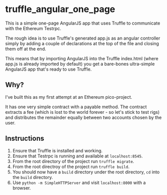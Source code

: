 # truffle_angular_one_page

This is a simple one-page AngularJS app that uses Truffle to communicate with the Ethereum Testrpc.

The rough idea is to use Truffle's generated app.js as an angular controller simply by adding a couple of declarations at the top of the file and closing them off at the end.

This means that by importing AngularJS into the Truffle index.html (where app.js is already imported by default) you get a bare-bones ultra-simple AngularJS app that's ready to use Truffle.

## Why?
I've built this as my first attempt at an Ethereum pico-project.

It has one very simple contract with a payable method. The contract extracts a fee (which is lost to the world forever - so let's stick to test rigs) and distributes the remainder equally between two accounts chosen by the user.

## Instructions
1. Ensure that Truffle is installed and working.
2. Ensure that Testrpc is running and available at `localhost:8545`.
3. From the root directory of the project run `truffle migrate`.
4. From the root directroy of the project run `truffle build`.
5. You should now have a `build` directory under the root directory, `cd` into the `build` directory.
6. Use `python -m SimpleHTTPServer` and visit `localhost:8000` with a browser.
